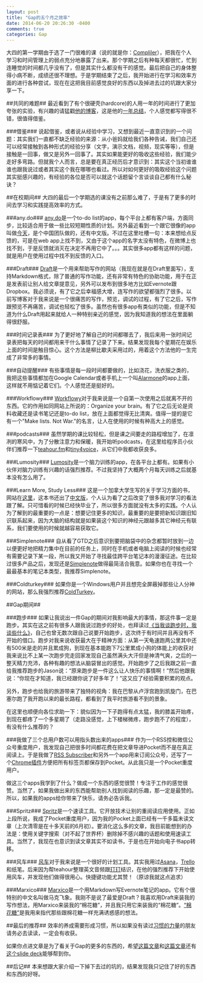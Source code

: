 ```yaml
---
layout: post
title: "Gap的五个月之效率"
date: 2014-06-20 20:26:30 -0400
comments: true
categories: Gap
---
```


大四的第一学期由于选了一门很难的课（说的就是你：[Compliler](https://www.student.cs.uwaterloo.ca/~cs444/)），把我在个人学习和时间管理上的弱点充分地暴露了出来。那个学期之后有种每天都很忙，忙到连睡觉的时间都几乎没有了，但是其实什么都没有干的感觉。最后把自己的身体整得小病不断，成绩还很不理想。于是学期结束了之后，我开始进行在学习和效率方面的进行各种尝试，现在在这把我目前感觉良好的东西以及掉进去过的坑跟大家分享一下。

##共同的难题##
最近看到了有个很硬壳(hardcore)的人用一年的时间进行了更加夸张的实验，有兴趣的请猛戳[他的博客](http://ayearofproductivity.com/)，这是他的[一年总结](http://ayearofproductivity.com/top-lessons-learned-a-year-of-productivity/)，个人感觉都写得很不错，很值得借鉴。

###借鉴###
说起借鉴，或者说从经验中学习，又想到最近一直意识到的一个问题：其实我们一直都不缺乏经验的来源：从小爸妈就给我们各种告诫，我们自己还可以经常接触到各种形式的经验分享（文字，演示文档，视频，现实等等），但是接触是一回事，做又是另外一回事了。其实如果能更好的吸收这些经验，我们能少走好多弯路。但就我个人而言，总是要在真正经历后才意识到：其实这个当初谁谁谁也跟我说过或者其实这个我在哪哪也看过。所以对如何更好的吸取经验这个问题其实挺感兴趣的，有经验的各位是否可以就这个话题留个言谈谈自己都有什么秘诀？

##在校期间##
大四的最后一个学期选的课没有之前那么难了，于是有了更多的时间去学习和实践提高效率的方式。

###any.do###
[any.do](http://www.any.do/)是一个to-do list的app，每个平台上都有客户端，方面同步，比较适合用于做一些比较短期性质的计划。另外最近看到一个跟它很像的app叫做[今天](http://today.ai/)，是个中国团队做的，还有中文版。不过在这里吐槽一句：本来想给点反馈的，可是在web app上找不到，又由于这个app的名字太没有特色，在微博上也找不到，于是反馈就消灭在决定不再用它中了。。。其实很多app都有这样的问题，就是用户在使用过程中找不到反馈的入口。

###Draft###
[Draft](http://draftin.com)是一个用来帮助写作的网站（我现在就是在Draft里面写），支持Markdown格式，除了普通的写作功能，还有非常有特色的协助功能，用于在正是发表前让别人给文章提意见，另外可以发布到很多地方比如Evernote跟Dropbox。我必须说，有了它之后幸福感大增，连写作的欲望都强烈了很多。以前写博客对于我来说是一个很痛苦的写作，预览，调试的过程，有了它之后，写作跟预览不再痛苦，调试也轻松了很多。虽然也有很多app有类似的功能，但是不知道为什么Draft用起来就给人一种特别亲近的感觉，因为我知道我的想法在里面躺得很舒服。

###时间记录表###
为了更好地了解自己的时间都哪去了，我后来用一张时间记录表把每天的时间都用来干什么事情了记录了下来。结果发现我每个星期花在娱乐上面的时间是触目惊心。这个方法是柳比歇夫采用过的，用着这个方法他的一生完成了非常多的事情。

###自动提醒###
有些事情是每一段时间都要做的，比如浇花，洗衣服之类的，我把这些事情都加在Google Calendar或者手机上一个叫[Alarmone](https://play.google.com/store/apps/details?id=com.nextdev.alarm)的app上面，这样就不用惦记着它们。个人感觉还是挺好的。

###Workflowy###
[Workflowy](http://workflowy.com)对于我来说是一个自第一次使用之后就离不开的东西。它的作用如同网站上所说的：Organize your brain。有了它之后无论是资料收藏还是读书笔记还是to-do list，放在上面都觉得无比清爽。值得一提的是它有一个"Make lists. Not War."的名言，让人在使用的时候有种高大上的感觉。 

###podcasts###
虽然学期的课比较轻松，但是课之间要走的路程增加了，在凛冽的寒风中，为了分散注意力和保暖，我开始听podcasts，在这里给程序员小伙伴们推荐一下[teahour.fm](http://teahour.fm/)和[tiny4voice](https://itunes.apple.com/us/podcast/tiny4voice/id400000696?mt=2)，从它们中我都收获良多。

###Lumosity###
[Lumosity](http://www.lumosity.com/)是一个脑力训练的app，在各平台上都有。如果有小伙伴对脑力训练有兴趣的话强烈推荐。不过我坚持了大概两个月每天训练之后就基本没有怎么用了。

###Learn More, Study Less###
这是一个加拿大学生写的关于学习方面的书，网站在[这里](http://www.scotthyoung.com/learnmorestudyless/)，这本书还出了[中文版](http://book.douban.com/subject/11603298/)，个人认为看了之后改变了很多我对学习的看法跟了解。只可惜看的时候已经快毕业了，所以很多方面就没有太多的实践。个人认为了解到的最重要的一点是：想要记住更多的知识，最重要的是要把新知识跟旧知识联系起来，因为大脑的结构就是如果装这个知识的神经元跟越多其它神经元有联系，我们要使用的时候就越容易获取它。

###Simplenote###
自从看了GTD之后意识到要把脑袋中的杂念都暂时放到一边以便更好地把精力集中在目前的任务上，同时在手机或者电脑上阅读的时候也经常有需要记录下某一段，所以我又开始了寻找最佳跨平台笔记本的漫漫征途。在比较过很多产品之后，发现还是[Simplenote](https://app.simplenote.com/)做得最简洁合我意。如果你也在寻找一个最最基本的笔记本类型，我推荐Simplenote。

###Coldturkey###
如果你是一个Windows用户并且想完全屏蔽掉那些让人分神的网站，那么我强烈推荐[ColdTurkey](http://getcoldturkey.com/)。


##Gap期间##

###跑步###
如果让我说出一件Gap的期间对我影响最大的事情，那这件事一定是跑步。其实在这之前有很多人跟我说过跑步的好处，也拜读过[《当我谈跑步时，我谈些什么》](http://book.douban.com/subject/3369600/)，自己也曾无数次跟自己说要开始跑步，这次终于有时间并且再没有不开始的借口。跑步对我来说收获最大在于精神方面：从第一天龟速跑两公里其中还有500米是走的并且累成狗，到现在基本能跑下7公里累成小狗的体能上的收获对我来说比不上某一次跑步完走回家发现自己虽然满头大汗但是神清气爽，之后的一整天精力充沛，各种有趣的想法从脑袋冒出的感觉。开始跑步了之后我跟之前一直给我推荐跑步的Jason说：“原来跑步是一件这么让人快乐的事情啊！”然后他跟我说：“你现在才知道，我已经跟你说了好多年了！”这又应了经验需要积累的观点。

另外，跑步也给我的旅游带来了独特的视角：我在巴黎从卢浮宫跑到凯旋门，在巴塞尔跑了我开跑以来的最长路程，都看到了我平时旅游看不到的景象。

在这里也顺便向各位求助一下：貌似因为一下子跑得有点太猛，我的膝盖开始疼，到现在都疼了一个多星期了（走路没感觉，上下楼梯微疼，跑步跑不了的程度），有没有什么推荐的？

###我做了三个总用户数可以用指头数出来的apps###
作为一个RSS控和微信公众号重度用户，我发现自己把很多时间都花费在把文章导进Pocket而不是在真正阅读上。于是我做了[RSS Subscriber](https://rsspocket.parseapp.com/)和另外一个app用来订阅公众号，还写了一个[Chrome插件](https://chrome.google.com/webstore/detail/save-all-tabs-to-pocket/hfgddihjgadjjgllbfoihbpjojbnbfpb)方便把所有标签页都保存到Pocket。从此我只是一个Pocket重度用户。

做这三个apps我学到了什么？做成一个东西的感觉很赞！专注于工作的感觉很赞。当然了，如果我做出来的东西能帮助别人找到阅读的乐趣，那一定是最赞的。所以，如果我的apps给你带来了快乐，请务必告诉我。

###Spritz###
[Spritz](http://www.spritzinc.com/)是一个速读工具。它开放技术让别的重阅读应用使用。正如上段所说，我成了Pocket重度用户，因为我的Pocket上面已经有一千多篇未读文章（上次清零是在十多天前的6月初）。要消化这么多的文章，我目前能想到的办法是：使用关键字搜索（对不起了世界杯）删除掉不感兴趣的话题和使用速读工具。当然了，我现在也意识到读文章其实不如读书，于是也在开始向电子书app转移。

###风车###
[风车](https://fengche.co/)对于我来说是一个很好的计划工具。其实我用过[Asana](https://asana.com/)，[Trello](https://trello.com/)和纸笔。后来因为帮teahour整理英文音频跟[玎玎](http://yedingding.com)结识，在他的强烈推荐下开始使用风车，并发现他们做得很用心。快捷键功能尤其赞！（原谅我就这点追求）

###Marxico###
[Marxico](http://marxi.co/)是一个用Markdown写Evernote笔记的app。它有个很特别的中文名叫做马克飞象。我刚不是说了最爱是Draft？我喜欢用Draft来装我的写作想法，用Marxico来装我的“棉花糖”，并且我只用它来装我的“棉花糖”。[“棉花糖”](http://zh.wikipedia.org/wiki/%E6%A3%89%E8%8A%B1%E7%B3%96%E5%AE%9E%E9%AA%8C)是我用来指代那些跟棉花糖一样充满诱惑感的想法。

##最后的推荐##
效率的养成需要形成习惯，所以如果没有读过[习惯的力量](http://book.douban.com/subject/20507212/)的朋友请务必去读读，一定会有收获。

如果你点进文章是为了看关于Gap的更多的东西的，希望[这篇文章](http://mp.weixin.qq.com/s?__biz=MjM5NDg2NjA4MQ==&mid=200664854&idx=1&sn=d7a67634f2a39fffbb233071787c841e)和[这篇文章](http://www.ituring.com.cn/article/72226)还有[这个slide deck](http://www.slideshare.net/reidhoffman/startup-of-you-visual-summary)能够帮到你。

##后记##
本来想跟大家介绍一下掉下去过的坑的，结果发现我只记住了好的东西和东西的好呀。
